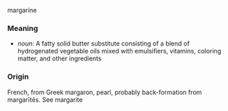 margarine
### Meaning
+ _noun_: A fatty solid butter substitute consisting of a blend of hydrogenated vegetable oils mixed with emulsifiers, vitamins, coloring matter, and other ingredients

### Origin

French, from Greek margaron, pearl, probably back-formation from margarītēs. See margarite
